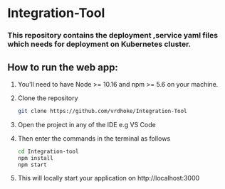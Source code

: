 # Integration-Tool

### This repository contains the deployment ,service yaml files which needs for deployment on Kubernetes cluster.

## How to run the web app:

1.  You’ll need to have Node >= 10.16 and npm >= 5.6 on your machine.

2.  Clone the repository
    ```bash
    git clone https://github.com/vrdhoke/Integration-Tool
    ```

3.  Open the project in any of the IDE e.g VS Code

4.  Then enter the commands in the terminal as follows
    ```bash
    cd Integration-tool
    npm install
    npm start
    ```
5. This will locally start your application on http://localhost:3000 

